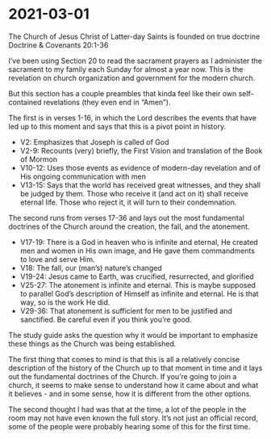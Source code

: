 # 2021-03-01

The Church of Jesus Christ of Latter-day Saints is founded on true doctrine
Doctrine & Covenants 20:1-36

I’ve been using Section 20 to read the sacrament prayers as I administer the sacrament to my family each Sunday for almost a year now.  This is the revelation on church organization and government for the modern church.

But this section has a couple preambles that kinda feel like their own self-contained revelations (they even end in “Amen”).

The first is in verses 1-16, in which the Lord describes the events that have led up to this moment and says that this is a pivot point in history.

* V2: Emphasizes that Joseph is called of God
* V2-9: Recounts (very) briefly, the First Vision and translation of the Book of Mormon
* V10-12: Uses those events as evidence of modern-day revelation and of His ongoing communication with men
* V13-15: Says that the world has received great witnesses, and they shall be judged by them.  Those who receive it (and act on it) shall receive eternal life.  Those who reject it, it will turn to their condemnation.

The second runs from verses 17-36 and lays out the most fundamental doctrines of the Church around the creation, the fall, and the atonement.

* V17-19: There is a God in heaven who is infinite and eternal, He created men and women in His own image, and He gave them commandments to love and serve Him.
* V18: The fall, our (man’s) nature’s changed
* V19-24: Jesus came to Earth, was crucified, resurrected, and glorified
* V25-27: The atonement is infinite and eternal.  This is maybe supposed to parallel God’s description of Himself as infinite and eternal.  He is that way, so is the work He did.
* V29-36: That atonement is sufficient for men to be justified and sanctified.  Be careful even if you think you’re good.

The study guide asks the question why it would be important to emphasize these things as the Church was being established.  

The first thing that comes to mind is that this is all a relatively concise description of the history of the Church up to that moment in time and it lays out the fundamental doctrines of the Church. If you’re going to join a church, it seems to make sense to understand how it came about and what it believes - and in some sense, how it is different from the other options.

The second thought I had was that at the time, a lot of the people in the room may not have even known the full story.  It’s not just an official record, some of the people were probably hearing some of this for the first time.
